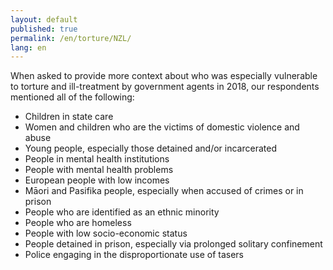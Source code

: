 ```yaml
---
layout: default
published: true
permalink: /en/torture/NZL/
lang: en
---
```


When asked to provide more context about who was especially vulnerable to torture and ill-treatment by government agents in 2018, our respondents mentioned all of the following:
-	Children in state care
-	Women and children who are the victims of domestic violence and abuse
-	Young people, especially those detained and/or incarcerated
-	People in mental health institutions
-	People with mental health problems
-	European people with low incomes
-	Māori and Pasifika people, especially when accused of crimes or in prison
-	People who are identified as an ethnic minority
-	People who are homeless
-	People with low socio-economic status
-	People detained in prison, especially via prolonged solitary confinement
-	Police engaging in the disproportionate use of tasers

